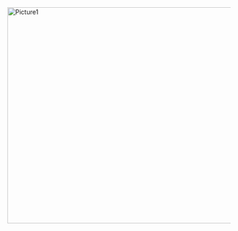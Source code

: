 <img width="852" height="488" alt="Picture1" src="https://github.com/user-attachments/assets/a93824dd-c42e-482a-94d2-6dee56f9275f" />
